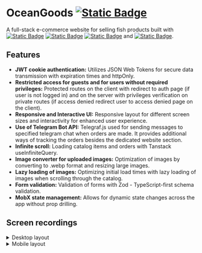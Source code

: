 # OceanGoods [![Static Badge](https://img.shields.io/badge/Open_website-grey)](https://ocean-goods.ru)

A full-stack e-commerce website for selling fish products built with [![Static Badge](https://img.shields.io/badge/PostgreSQL-%2331648c)](https://www.postgresql.org) [![Static Badge](https://img.shields.io/badge/Express-%237e7e7e)](https://expressjs.com) [![Static Badge](https://img.shields.io/badge/React-%23149eca)](https://react.dev) and [![Static Badge](https://img.shields.io/badge/Node-%23417e38)](https://nodejs.org).

## Features
  - **JWT cookie authentication:** Utilizes JSON Web Tokens for secure data transmission with expiration times and httpOnly.
  - **Restricted access for guests and for users without required privileges:** Protected routes on the client with redirect to auth page (if user is not logged in) and on the server with privileges verification on private routes (if access denied redirect user to access denied page on the client).
  - **Responsive and Interactive UI:** Responsive layout for different screen sizes and interactivity for enhanced user experience.
  - **Use of Telegram Bot API:** Telegraf.js used for sending messages to specified telegram chat when orders are made. It provides additional ways of tracking the orders besides the dedicated website section.
  - **Infinite scroll:** Loading catalog items and orders with Tanstack useInfiniteQuery.
  - **Image converter for uploaded images:** Optimization of images by converting to .webp format and resizing large images.
  - **Lazy loading of images:** Optimizing initial load times with lazy loading of images when scrolling through the catalog.
  - **Form validation:** Validation of forms with Zod - TypeScript-first schema validation.
  - **MobX state management:** Allows for dynamic state changes across the app without prop drilling.

## Screen recordings
  <details>
  <summary>Desktop layout</summary>
    <table>
      <tbody>
        <tr>
          <td align="center">
            <video src="https://github.com/citizenofjustice/ocean-goods/assets/13840466/47130d83-6acc-4ec0-ad3d-e63099c4844c"></video>
          </td>
          <td align="center">
            <video src="https://github.com/citizenofjustice/ocean-goods/assets/13840466/1212c7ca-5c08-4067-acf7-ee75f96bf391"></video>
          </td>
          <td align="center">
            <video src="https://github.com/citizenofjustice/ocean-goods/assets/13840466/66b67518-5335-4aa2-b56b-bffa848515ff"></video>
          </td>
        </tr>
      </tbody>
    </table>
  </details>

  <details>
  <summary>Mobile layout</summary>
    <table>
      <tbody>
        <tr>
          <td align="center">
            <video src="https://github.com/citizenofjustice/ocean-goods/assets/13840466/ef2933b5-3a6d-478a-b8e8-5d64396a7ea2"></video>           
          </td>
          <td align="center">
            <video src="https://github.com/citizenofjustice/ocean-goods/assets/13840466/a2c2b1f7-d7ce-4f63-b606-6748a6e1caa9"></video>           
          </td>
          <td align="center">
            <video src="https://github.com/citizenofjustice/ocean-goods/assets/13840466/fac5f016-6ade-4639-ab05-4127f503a521"></video>           
          </td>
          <td align="center">
            <video src="https://github.com/citizenofjustice/ocean-goods/assets/13840466/cdaa1628-d197-4452-b715-120c30a32783"></video>           
          </td>
        </tr>
  </details>
  
  

## Tech
  - [React](https://react.dev)
  - [Node.js](https://nodejs.org)
  - [Express.js](https://expressjs.com)
  - [PostgreSQL](https://www.postgresql.org)
  - [Prisma](https://www.prisma.io)
  - [Telegraf](https://telegraf.js.org)
  - [MobX](https://mobx.js.org)
  - [Shadcn UI](https://ui.shadcn.com)
  - [Tailwind CSS](https://tailwindcss.com)
  - [Vite](https://vitejs.dev)
  - [Nginx](https://nginx.org)

## Environment Variables
  To run this project, you will need to add the following environment variables to your .env files in both client and server directories.

#### client/.env

  file names:
    - .env.production for deployment build
    - .env.development for dev environment
  
  ```
  # Variable for requests to the server (replace with http://localhost:port/api for dev environment)
  VITE_BASE_URL="https://server.your-site.com/api"
  # Variable for image paths (replace with http://localhost:port for dev environment)
  VITE_SERVER_URL="https://server.your-site.com/"
  
  # Variable for head <title> of pages
  VITE_MAIN_TITLE="value represents the title of the overall HTML document"
  
  # Number on contact page
  VITE_CONTACT="8-999-999-99-99 (Owner name)"
  ```

#### server/.env

  ```
  # For creating and verifying access token
  ACCESS_TOKEN_SECRET=...
  # For creating and verifying refresh token
  REFRESH_TOKEN_SECRET=...

  # Your Telegram Bot API key
  TELEGRAM_BOT_API_KEY=...
  # Your Telegram chat id
  TELEGRAM_CHAT_ID=-9999999999

  # Prisma ORM database connection URL
  DATABASE_URL="postgresql://USER:PASSWORD@HOST:PORT/DATABASE?schema=myschema"

  # Default admin user email
  ADMIN_EMAIL="Example@example.com"
  # Default admin user password (should consist of latin letters of both registers, symbols and numbers and at least 8 characters long)
  ADMIN_PASSWORD="!Some7?Pass8word="
  ```
